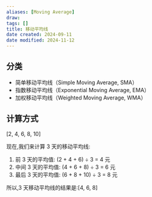 ```yaml
---
aliases: [Moving Average]
draw: 
tags: []
title: 移动平均线
date created: 2024-09-11
date modified: 2024-11-12
---
```


## 分类

- 简单移动平均线（Simple Moving Average, SMA）
- 指数移动平均线（Exponential Moving Average, EMA）
- 加权移动平均线（Weighted Moving Average, WMA）

## 计算方式

[2, 4, 6, 8, 10]

现在,我们来计算 3 天的移动平均线:

1. 前 3 天的平均值: (2 + 4 + 6) ÷ 3 = 4 元
2. 中间 3 天的平均值: (4 + 6 + 8) ÷ 3 = 6 元
3. 最后 3 天的平均值: (6 + 8 + 10) ÷ 3 = 8 元

所以,3 天移动平均线的结果是:[4, 6, 8]
